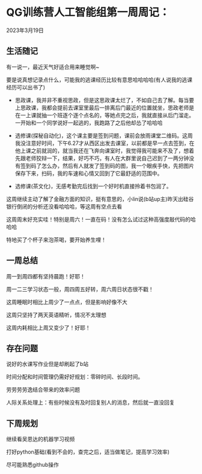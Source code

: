 # QG训练营人工智能组第一周周记：
2023年3月19日

## 生活随记

有一说一，最近天气好适合用来睡觉啊~

要是说真想记录点什么，可能我的逃课经历比较有意思哈哈哈哈(有人说我的逃课经历可以出书了)

* 思政课，我并非不重视思政，但是这思政课太烂了，不如自己去了解。每当要上思政课，我都会提前去课室里最后一排离后门最近的位置就坐，思政老师是在一上课就抽一个班逐个逐个点名的，等她点完之后，我就直接从后门溜走。一开始和一个同学说好一起逃的，我跑路了之后他却怂了哈哈哈

* 选修课(探秘自动化)，这个课主要是签到问题，课前会放雨课堂二维码。这周我没注意好时间，下午6.27才从西区出发去课室，以前都是早一点去签到，在他上课之前就润的，就当我还在飞奔向课室时，我觉得我可能来不及了，想着先跟老师狡辩一下，结果，好巧不巧，有人在大群里说自己迟到了一两分钟没有签到码了怎么办，然后有人就发了签到码的图，我一个眼疾手快，先把图片保存下来，扫码，我的车速和心情又回到了它最舒适的范围中。

* 选修课(茶文化)，无感考勤完后找到一个好时机直接拎着书包润了。

这周继续主动了解了金融方面的知识，挺有意思的，小lin说(b站up主)昨天出硅谷银行倒闭的分析还没看哈哈哈，等这周有空点去看

这周周末好充实哇！特别是周六！一直在码！没有怎么试过这种高强度敲代码的哈哈哈

特地买了个杯子来泡茶喝，要开始养生哩！

## 一周总结

周一到周四都有坚持晨跑！好耶！

周一二三学习状态一般，周四周五好转，周六周日状态很不戳！

这周睡眠时相比上周少了一点点，但是影响好像不大

这周只坚持了两天英语精听，情况不太理想

这周内耗相比上周又变少了！好耶！

## 存在问题

说好的水课写作业但是却刷起了b站

时间分配和时间管理仍需好好规划：零碎时间、长段时间。

劳劳劳劳逸结合带来的效率问题

人际关系处理上：有些时候没有及时回复别人的消息，然后就一直没回复

## 下周规划

继续看吴恩达的机器学习视频

打好python基础(看到不会的，查完之后，适当做笔记，提高学习效率)

尽可能熟悉github操作